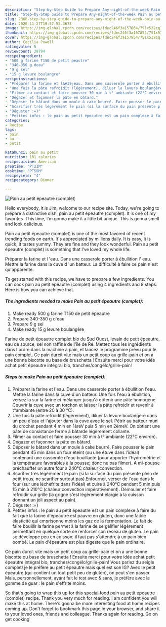 ```yaml
---
description: "Step-by-Step Guide to Prepare Any-night-of-the-week Pain au petit épeautre (complet)"
title: "Step-by-Step Guide to Prepare Any-night-of-the-week Pain au petit épeautre (complet)"
slug: 2360-step-by-step-guide-to-prepare-any-night-of-the-week-pain-au-petit-epeautre-complet
date: 2020-11-27T19:57:52.367Z
image: https://img-global.cpcdn.com/recipes/fdec246f3a157854/751x532cq70/pain-au-petit-epeautre-complet-photo-principale-de-la-recette.jpg
thumbnail: https://img-global.cpcdn.com/recipes/fdec246f3a157854/751x532cq70/pain-au-petit-epeautre-complet-photo-principale-de-la-recette.jpg
cover: https://img-global.cpcdn.com/recipes/fdec246f3a157854/751x532cq70/pain-au-petit-epeautre-complet-photo-principale-de-la-recette.jpg
author: Cecilia Powell
ratingvalue: 5
reviewcount: 39794
recipeingredient:
- "500 g farine T150 de petit peautre"
- "340-350 g deau"
- "9 g sel"
- "15 g levure boulangre"
recipeinstructions:
- "Préparer la farine et l&#39;eau. Dans une casserole porter à ébullition l&#39;eau. Mettre la farine dans la cuve d&#39;un batteur. Une fois l&#39;eau à ébullition, versez la sur la farine et mélanger jusqu&#39;à obtenir une pâte homogène. Couvrir la cuve avec un torchon et laisser la pâte refroidir et revenir à t°ambiante (entre 20 à 30 °C)."
- "Une fois la pâte refroidit (légèrement), diluer la levure boulangère dans un peu d&#39;eau et l&#39;ajouter dans la cuve avec le sel. Pétrir au batteur muni du crochet pendant 4 min en 1èreV puis 5 min en 2èmeV. On obtient une pâte de consistance ferme à bâtarde légèrement collante."
- "Filmer au contact et faire pousser 30 min à t° ambiante (22°C environ)."
- "Dégazer et façonner la pâte en bâtard."
- "Déposer le bâtard dans un moule à cake beurré. Faire pousser le pain pendant 45 min dans un four éteint (ou une étuve dans l&#39;idéal) contenant une casserole d&#39;eau bouillante (pour apporter l&#39;hydrométrie et la température favorables à la pousse; donc ne pas filmer). A mi-pousse préchauffer un autre four à 240°C chaleur convection."
- "Scarifier très légèrement le pain (si la surface du pain présente plein de petit trous, ne scarifier surtout pas).Enfourner, verser de l&#39;eau dans le four (sur une lèchefrite dans l&#39;idéal) et cuire à 240°C pendant 5 min puis 15 min à 210°C (chaleur convection impérativement). Démouler et faire refroidir sur grille (la grigne s&#39;est légèrement élargie à la cuisson donnant un joli aspect au pain)."
- "Déguster :=)"
- "Petites infos : le pain au petit épeautre est un pain complexe à faire du fait que la farine d&#39;épeautre est pauvre en gluten, donc une faible élasticité qui emprisonne moins les gaz de la fermentation. Le fait de faire bouillir la farine permet à la farine de se gélifier légèrement permettant en quelque sorte de renforcer son réseau de gluten. Le pain se développe peu en cuisson; il faut pas s&#39;attendre à un pain bien bombé. Le pain d&#39;épeautre est plus digeste que le pain ordinaire."
categories:
- Recipe
tags:
- pain
- au
- petit

katakunci: pain au petit 
nutrition: 181 calories
recipecuisine: American
preptime: "PT21M"
cooktime: "PT58M"
recipeyield: "4"
recipecategory: Dinner

---
```



![Pain au petit épeautre (complet)](https://img-global.cpcdn.com/recipes/fdec246f3a157854/751x532cq70/pain-au-petit-epeautre-complet-photo-principale-de-la-recette.jpg)

Hello everybody, it is Jim, welcome to our recipe site. Today, we're going to prepare a distinctive dish, pain au petit épeautre (complet). It is one of my favorites. This time, I'm gonna make it a little bit unique. This is gonna smell and look delicious.

Pain au petit épeautre (complet) is one of the most favored of recent trending foods on earth. It's appreciated by millions daily. It is easy, it is quick, it tastes yummy. They are fine and they look wonderful. Pain au petit épeautre (complet) is something that I've loved my whole life.

Préparer la farine et l &#39;eau. Dans une casserole porter à ébullition l&#39; eau. Mettre la farine dans la cuve d &#39;un batteur. La difficulté à faire ce pain n&#39;est qu&#39;apparente.


To get started with this recipe, we have to prepare a few ingredients. You can cook pain au petit épeautre (complet) using 4 ingredients and 8 steps. Here is how you can achieve that.

<!--inarticleads1-->

##### The ingredients needed to make Pain au petit épeautre (complet):

1. Make ready 500 g farine T150 de petit épeautre
1. Prepare 340-350 g d&#39;eau
1. Prepare 9 g sel
1. Make ready 15 g levure boulangère


Farine de petit épeautre complet bio du Sud Ouest, levain de petit épeautre, eau de source, sel non raffiné de l&#39;île de Ré. Mettez tous les ingrédients dans l&#39;ordre dans la machine à pain, et lancez le programme prévu pour le pain complet. Ce pain durcit vite mais un petit coup au grille-pain et on a une bonne biscotte ou base de bruschetta ! Ensuite merci pour votre idée achat petit épeautre intégral bio, tranches/congélo/grille-pain! 

<!--inarticleads2-->

##### Steps to make Pain au petit épeautre (complet):

1. Préparer la farine et l&#39;eau. Dans une casserole porter à ébullition l&#39;eau. Mettre la farine dans la cuve d&#39;un batteur. Une fois l&#39;eau à ébullition, versez la sur la farine et mélanger jusqu&#39;à obtenir une pâte homogène. Couvrir la cuve avec un torchon et laisser la pâte refroidir et revenir à t°ambiante (entre 20 à 30 °C).
1. Une fois la pâte refroidit (légèrement), diluer la levure boulangère dans un peu d&#39;eau et l&#39;ajouter dans la cuve avec le sel. Pétrir au batteur muni du crochet pendant 4 min en 1èreV puis 5 min en 2èmeV. On obtient une pâte de consistance ferme à bâtarde légèrement collante.
1. Filmer au contact et faire pousser 30 min à t° ambiante (22°C environ).
1. Dégazer et façonner la pâte en bâtard.
1. Déposer le bâtard dans un moule à cake beurré. Faire pousser le pain pendant 45 min dans un four éteint (ou une étuve dans l&#39;idéal) contenant une casserole d&#39;eau bouillante (pour apporter l&#39;hydrométrie et la température favorables à la pousse; donc ne pas filmer). A mi-pousse préchauffer un autre four à 240°C chaleur convection.
1. Scarifier très légèrement le pain (si la surface du pain présente plein de petit trous, ne scarifier surtout pas).Enfourner, verser de l&#39;eau dans le four (sur une lèchefrite dans l&#39;idéal) et cuire à 240°C pendant 5 min puis 15 min à 210°C (chaleur convection impérativement). Démouler et faire refroidir sur grille (la grigne s&#39;est légèrement élargie à la cuisson donnant un joli aspect au pain).
1. Déguster :=)
1. Petites infos : le pain au petit épeautre est un pain complexe à faire du fait que la farine d&#39;épeautre est pauvre en gluten, donc une faible élasticité qui emprisonne moins les gaz de la fermentation. Le fait de faire bouillir la farine permet à la farine de se gélifier légèrement permettant en quelque sorte de renforcer son réseau de gluten. Le pain se développe peu en cuisson; il faut pas s&#39;attendre à un pain bien bombé. Le pain d&#39;épeautre est plus digeste que le pain ordinaire.


Ce pain durcit vite mais un petit coup au grille-pain et on a une bonne biscotte ou base de bruschetta ! Ensuite merci pour votre idée achat petit épeautre intégral bio, tranches/congélo/grille-pain! Vous parlez du seigle complet! je le préfère au petit épeautre mais quel est son IG? Avec le petit épeautre (qui contient un tout petit peu de gluten), on peut s&#39;en passer. Mais, personnellement, ayant fait le test avec &amp; sans, je préfère avec la gomme de guar : le pain s&#39;effrite moins. 

So that's going to wrap this up for this special food pain au petit épeautre (complet) recipe. Thank you very much for reading. I am confident you will make this at home. There's gonna be more interesting food at home recipes coming up. Don't forget to bookmark this page in your browser, and share it to your loved ones, friends and colleague. Thanks again for reading. Go on get cooking!

